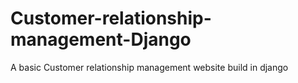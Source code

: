 # Customer-relationship-management-Django
 A basic Customer relationship management website build in django
